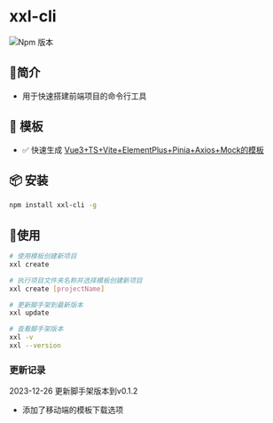 # xxl-cli

![Npm 版本](https://img.shields.io/badge/xxl-cli_v0.0.1-green)

## 📖简介

- 用于快速搭建前端项目的命令行工具

## 📕 模板

- ✅ 快速生成 [Vue3+TS+Vite+ElementPlus+Pinia+Axios+Mock的模板](https://gitee.com/sohucw/admin-pro)

## 📦 安装

```bash
npm install xxl-cli -g
```

## 🚩使用

```bash
# 使用模板创建新项目
xxl create 

# 执行项目文件夹名称并选择模板创建新项目
xxl create [projectName]

# 更新脚手架到最新版本
xxl update

# 查看脚手架版本
xxl -v
xxl --version

```

### 更新记录

2023-12-26 更新脚手架版本到v0.1.2

- 添加了移动端的模板下载选项
